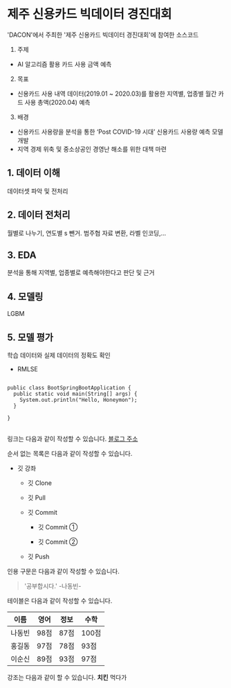 # 제주 신용카드 빅데이터 경진대회

'DACON'에서 주최한 '제주 신용카드 빅데이터 경진대회'에 참여한 소스코드

1. 주제
- AI 알고리즘 활용 카드 사용 금액 예측

2. 목표
- 신용카드 사용 내역 데이터(2019.01 ~ 2020.03)를 활용한 지역별, 업종별 월간 카드 사용 총액(2020.04) 예측

3. 배경
- 신용카드 사용량을 분석을 통한  ‘Post COVID-19 시대’ 신용카드 사용량 예측 모델 개발
- 지역 경제 위축 및 중소상공인 경영난 해소를 위한 대책 마련 

## 1. 데이터 이해

데이터셋 파악 및 전처리

## 2. 데이터 전처리
 
월별로 나누기, 연도별 s 뺀거. 범주협 자료 변환, 라벨 인코딩,...

## 3. EDA
분석을 통해 지역별, 업종별로 예측해야한다고 판단 및 근거

## 4. 모델링
LGBM

## 5. 모델 평가

학습 데이터와 실제 데이터의 정확도 확인
- RMLSE


<pre>
<code>
public class BootSpringBootApplication {
  public static void main(String[] args) {
    System.out.println("Hello, Honeymon");
  }

}
</code>
</pre>

링크는 다음과 같이 작성할 수 있습니다.
[블로그 주소](https://blog.naver.com/ndb796)

순서 없는 목록은 다음과 같이 작성할 수 있습니다.
* 깃 강좌

  * 깃 Clone

  * 깃 Pull

  * 깃 Commit

    * 깃 Commit ①

    * 깃 Commit ②

  * 깃 Push



인용 구문은 다음과 같이 작성할 수 있습니다.
> '공부합시다.' -나동빈-

테이블은 다음과 같이 작성할 수 있습니다.

이름|영어|정보|수학
---|---|---|---|
나동빈|98점|87점|100점|
홍길동|97점|78점|93점|
이순신|89점|93점|97점|


강조는 다음과 같이 할 수 있습니다.
**치킨** 먹다가 
